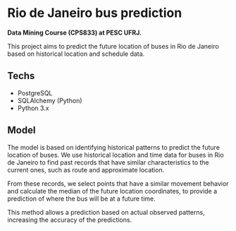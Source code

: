 # Rio de Janeiro bus prediction

**Data Mining Course (CPS833) at PESC UFRJ.**

This project aims to predict the future location of buses in Rio de Janeiro based on historical location and schedule data.	

## Techs

- PostgreSQL
- SQLAlchemy (Python)
- Python 3.x

## Model

The model is based on identifying historical patterns to predict the future location of buses.
We use historical location and time data for buses in Rio de Janeiro to find past records that have similar characteristics to the current ones, such as route and approximate location.


From these records, we select points that have a similar movement behavior and calculate the median of the future location coordinates,
to provide a prediction of where the bus will be at a future time. 

This method allows a prediction based on actual observed patterns, increasing the accuracy of the predictions.
